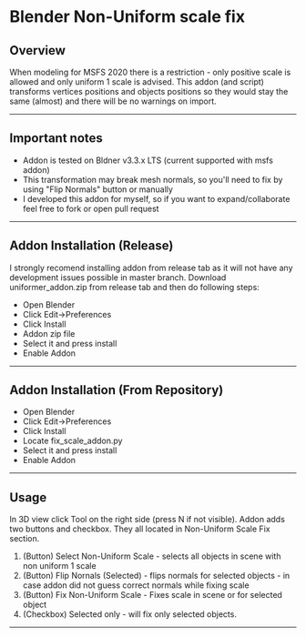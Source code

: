 # Blender Non-Uniform scale fix

## Overview

When modeling for MSFS 2020 there is a restriction - only positive scale is allowed and only uniform 1 scale is advised. This addon (and script) transforms vertices positions and objects positions so they would stay the same (almost) and there will be no warnings on import.

---

## Important notes

- Addon is tested on Bldner v3.3.x LTS (current supported with msfs addon)
- This transformation may break mesh normals, so you'll need to fix by using "Flip Normals" button or manually
- I developed this addon for myself, so if you want to expand/collaborate feel free to fork or open pull request

---

## Addon Installation (Release)

I strongly recomend installing addon from release tab as it will not have any development issues possible in master branch. Download uniformer_addon.zip from release tab and then do following steps:

- Open Blender
- Click Edit->Preferences
- Click Install
- Addon zip file
- Select it and press install
- Enable Addon

---

## Addon Installation (From Repository)

- Open Blender
- Click Edit->Preferences
- Click Install
- Locate fix_scale_addon.py
- Select it and press install
- Enable Addon

---

## Usage

In 3D view click Tool on the right side (press N if not visible). Addon adds two buttons and checkbox. They all located in Non-Uniform Scale Fix section.
1. (Button) Select Non-Uniform Scale - selects all objects in scene with non uniform 1 scale
2. (Button) Flip Nornals (Selected) - flips normals for selected objects - in case addon did not guess correct normals while fixing scale
2. (Button) Fix Non-Uniform Scale - Fixes scale in scene or for selected object
3. (Checkbox) Selected only - will fix only selected objects.

---
